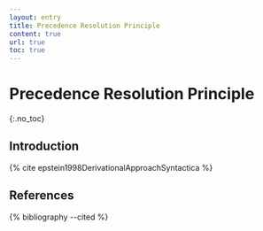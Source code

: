 ```yaml
---
layout: entry
title: Precedence Resolution Principle
content: true
url: true
toc: true
---
```


# Precedence Resolution Principle
{:.no_toc}

## Introduction

{% cite epstein1998DerivationalApproachSyntactica %}

## References

{% bibliography --cited %}